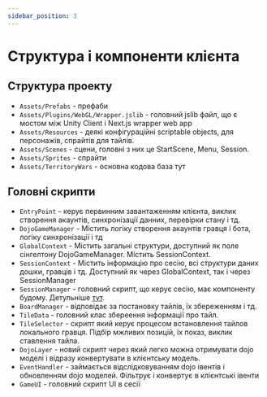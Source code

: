 ```yaml
---
sidebar_position: 3
---
```


# Структура і компоненти клієнта

## Структура проекту

- `Assets/Prefabs` - префаби
- `Assets/Plugins/WebGL/Wrapper.jslib` - головний jslib файл, що є мостом між Unity Client і Next.js wrapper web app
- `Assets/Resources` - деякі конфігураційні scriptable objects, для персонажів, спрайтів для тайлів.
- `Assets/Scenes` - сцени, головні з них це StartScene, Menu, Session.
- `Assets/Sprites` - спрайти
- `Assets/TerritoryWars` - основна кодова база тут

## Головні скрипти

- `EntryPoint` - керує первинним завантаженням клієнта, виклик створення акаунтів, синхронізації данних, перевірки стану і тд.
- `DojoGameManager` - Містить логіку створення акаунтів гравця і бота, логіку синхронізації і тд
- `GlobalContext` - Містить загальні структури, доступний як поле сінгелтону DojoGameManager. Містить SessionContext.
- `SessionContext` - Містить інформацію про сесію, всі структури даних дошки, гравців і тд. Доступний як через GlobalContext, так і через SessionManager
- `SessionManager` - головний скрипт, що керує сесію, має компоненту будому. Детульніше [тут](../session/session-manager.md).
- `BoardManager` - відповідає за постановку тайлів, їх збереженням і тд.
- `TileData` - головний клас збереення інформації про тайл.
- `TileSelector` - скрипт який керує процесом встановлення тайлов локального гравця. Підбір мжливих позицій, їх показ, виклик ставлення тайла.
- `DojoLayer` - новий скрипт через який легко можна отримувати dojo моделі і відразу конвертувати в клієнтську модель.
- `EventHandler` - займається відслідковуванням dojo івентів і обновленням dojo моделей. Фільтрує і конвертує в клієнтські івенти
- `GameUI` - головний скрипт UI в сесії
